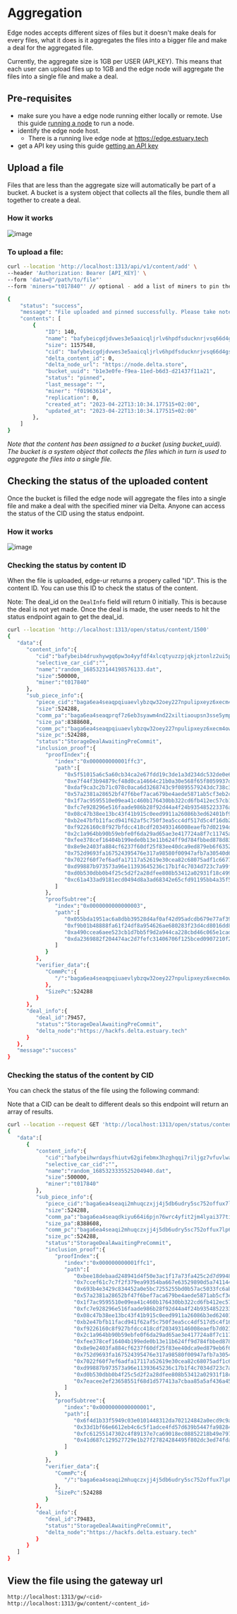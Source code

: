 # Aggregation

Edge nodes accepts different sizes of files but it doesn't make deals for every files, what it does is it aggregates the files into a bigger file and make a deal for the aggregated file.

Currently, the aggregate size is 1GB per USER (API_KEY). This means that each user can upload files up to 1GB and the edge node will aggregate the files into a single file and make a deal.

## Pre-requisites
- make sure you have a edge node running either locally or remote. Use this guide [running a node](running_node.md) to run a node.
- identify the edge node host.
  - There is a running live edge node at https://edge.estuary.tech
- get a API key using this guide [getting an API key](getting-api-key.md)

## Upload a file
Files that are less than the aggregate size will automatically be part of a bucket. A bucket is a system object that collects all the files, bundle them all together to create a deal.

### How it works
![image](https://github.com/application-research/edge-ur/assets/4479171/17d0b7ad-f0b0-48bf-bd7c-16d16231b355)

### To upload a file:
```bash
curl --location 'http://localhost:1313/api/v1/content/add' \
--header 'Authorization: Bearer [API_KEY]' \
--form 'data=@"/path/to/file"'
--form 'miners="t017840"' // optional - add a list of miners to pin the file to

{
    "status": "success",
    "message": "File uploaded and pinned successfully. Please take note of the ids.",
    "contents": [
        {
            "ID": 140,
            "name": "bafybeicgdjdvwes3e5aaicqljrlv6hpdfsducknrjvsq66d4gsvepolk6y.zip",
            "size": 1157548,
            "cid": "bafybeicgdjdvwes3e5aaicqljrlv6hpdfsducknrjvsq66d4gsvepolk6y",
            "delta_content_id": 0,
            "delta_node_url": "https://node.delta.store",
            "bucket_uuid": "b1e3e0fe-f9ea-11ed-b6d3-d21437f11a21",
            "status": "pinned",
            "last_message": "",
            "miner": "f01963614",
            "replication": 0,
            "created_at": "2023-04-22T13:10:34.177515+02:00",
            "updated_at": "2023-04-22T13:10:34.177515+02:00"
        },
    ]
}
```
*Note that the content has been assigned to a bucket (using bucket_uuid). The bucket is a system object that collects the files which in turn
is used to aggregate the files into a single file.*

## Checking the status of the uploaded content
Once the bucket is filled the edge node will aggregate the files into a single file and make a deal with the specified miner via Delta. Anyone can access the status of the CID using the status endpoint.

### How it works
![image](https://github.com/application-research/edge-ur/assets/4479171/b4c3f80d-8b7b-4b16-8c76-61020923a7d2)

### Checking the status by content ID
When the file is uploaded, edge-ur returns a propery called "ID". This is the content ID. You can use this ID to check the status of the content.

Note: The deal_id on the `DealInfo` field will return 0 initially. This is because the deal is not yet made. Once the deal is made, the user needs to hit the status endpoint again
to get the deal_id.

```bash
curl --location 'http://localhost:1313/open/status/content/1500'
{
   "data":{
      "content_info":{
         "cid":"bafybeib4druxhywgq6pw3o4yyfdf4xlcqtyuzzpjqkjztonlz2ui5p5yyq",
         "selective_car_cid":"",
         "name":"random_1685323144198576133.dat",
         "size":500000,
         "miner":"t017840"
      },
      "sub_piece_info":{
         "piece_cid":"baga6ea4seaqpqiuaevlybzqw32oey227npulipxeyz6xecm4owwqkfo2lx5fapy",
         "size":524288,
         "comm_pa":"baga6ea4seaqprqf7z6eb3syawm4nd22xiltiaoupsn3sse5ympva42kwiojd2ea",
         "size_pa":8388608,
         "comm_pc":"baga6ea4seaqpqiuaevlybzqw32oey227npulipxeyz6xecm4owwqkfo2lx5fapy",
         "size_pc":524288,
         "status":"StorageDealAwaitingPreCommit",
         "inclusion_proof":{
            "proofIndex":{
               "index":"0x000000000001ffc3",
               "path":[
                  "0x5f51015a6c5a60cb34ca2e67fdd19c3de1a3d234dc532de0e6e5e74642266027",
                  "0xe7f44f3b94879cf48d0ca14664c21b0a30e568f65f8059937d1643cd30184a28",
                  "0xdaf9ca3c2b71c078c0aca6d3268743c9f0895579243dc738c394a68013c9602d",
                  "0x57a2381a28652bf47f6bef7aca679be4aede5871ab5cf3eb2c08114488cb8526",
                  "0x1f7ac9595510e09ea41c460b176430bb322cd6fb412ec57cb17d989a4310372f",
                  "0xfc7e928296e516faade986b28f92d44a4f24b935485223376a799027bc18f833",
                  "0x08c47b38ee13bc43f41b915c0eed9911a26086b3ed62401bf9d58b8d19dff624",
                  "0xb2e47bfb11facd941f62af5c750f3ea5cc4df517d5c4f16db2b4d77baec1a32f",
                  "0xf9226160c8f927bfdcc418cdf203493146008eaefb7d02194d5e548189005108",
                  "0x2c1a964bb90b59ebfe0f6da29ad65ae3e417724a8f7c11745a40cac1e5e74011",
                  "0xfee378cef16404b199ede0b13e11b624ff9d784fbbed878d83297e795e024f02",
                  "0x8e9e2403fa884cf6237f60df25f83ee40dca9ed879eb6f6352d15084f5ad0d3f",
                  "0x752d9693fa167524395476e317a98580f00947afb7a30540d625a9291cc12a07",
                  "0x7022f60f7ef6adfa17117a52619e30cea82c68075adf1c667786ec506eef2d19",
                  "0xd99887b973573a96e11393645236c17b1f4c7034d723c7a99f709bb4da61162b",
                  "0xd0b530dbb0b4f25c5d2f2a28dfee808b53412a02931f18c499f5a254086b1326",
                  "0xc61a433ad9181ecd0494d8a3ad68342e65cfd91195bb4a35f52498872d58ad17"
               ]
            },
            "proofSubtree":{
               "index":"0x0000000000000003",
               "path":[
                  "0x055bda1951ac6a8dbb39528d4af0af42d95adcdb679e77af39b96d64dde52f1f",
                  "0xf9b01b48888fa61f24df8a954626ae680283f23d4cd8016dd8088a8cc6dab51e",
                  "0xa490ccea6aee523cb1d7bb5f9d2a944ca228cbd46c065e1cad2aacb5fc54c92f",
                  "0xda2369882f204474ac2d7fefc31406706f125bced0907210f270855d3d311216"
               ]
            }
         },
         "verifier_data":{
            "CommPc":{
               "/":"baga6ea4seaqpqiuaevlybzqw32oey227npulipxeyz6xecm4owwqkfo2lx5fapy"
            },
            "SizePc":524288
         }
      },
      "deal_info":{
         "deal_id":79457,
         "status":"StorageDealAwaitingPreCommit",
         "delta_node":"https://hackfs.delta.estuary.tech"
      }
   },
   "message":"success"
}
```

### Checking the status of the content by CID
You can check the status of the file using the following command:

Note that a CID can be dealt to different deals so this endpoint will return an array of results.
```bash
curl --location --request GET 'http://localhost:1313/open/status/content/cid/bafybeihl2yxou73d7mro4k3g25xnspjkp3afe7ffydvysypiq2yv5zh6y4' 
{
   "data":[
      {
         "content_info":{
            "cid":"bafybeihwrdaysfhiutv62gifebmx3hzghqqi7riljgz7vfuvlwabrokhui",
            "selective_car_cid":"",
            "name":"random_1685323335525204940.dat",
            "size":500000,
            "miner":"t017840"
         },
         "sub_piece_info":{
            "piece_cid":"baga6ea4seaqi2mhuqczxjj4j5db6udry5sc752offux7lp6pjnc2ocljesz6kiq",
            "size":524288,
            "comm_pa":"baga6ea4seaqdkiyu664i6pjn76wrc4yfit2jm4lyai377tixd4krcvtenswdekq",
            "size_pa":8388608,
            "comm_pc":"baga6ea4seaqi2mhuqczxjj4j5db6udry5sc752offux7lp6pjnc2ocljesz6kiq",
            "size_pc":524288,
            "status":"StorageDealAwaitingPreCommit",
            "inclusion_proof":{
               "proofIndex":{
                  "index":"0x000000000001ffc1",
                  "path":[
                     "0xbee18debaad248941d4f50e3ac1f17a73fa425c2d7d9948c7609b1ef473c253f",
                     "0x7ccef61c7c7f2f379ea99354ba667e63529890d5a74114477450d8b8d9238132",
                     "0x693b4e3429c834452a0e5bc7255255bd0b57ac5033fc6abb6c25b773e669251e",
                     "0x57a2381a28652bf47f6bef7aca679be4aede5871ab5cf3eb2c08114488cb8526",
                     "0x1f7ac9595510e09ea41c460b176430bb322cd6fb412ec57cb17d989a4310372f",
                     "0xfc7e928296e516faade986b28f92d44a4f24b935485223376a799027bc18f833",
                     "0x08c47b38ee13bc43f41b915c0eed9911a26086b3ed62401bf9d58b8d19dff624",
                     "0xb2e47bfb11facd941f62af5c750f3ea5cc4df517d5c4f16db2b4d77baec1a32f",
                     "0xf9226160c8f927bfdcc418cdf203493146008eaefb7d02194d5e548189005108",
                     "0x2c1a964bb90b59ebfe0f6da29ad65ae3e417724a8f7c11745a40cac1e5e74011",
                     "0xfee378cef16404b199ede0b13e11b624ff9d784fbbed878d83297e795e024f02",
                     "0x8e9e2403fa884cf6237f60df25f83ee40dca9ed879eb6f6352d15084f5ad0d3f",
                     "0x752d9693fa167524395476e317a98580f00947afb7a30540d625a9291cc12a07",
                     "0x7022f60f7ef6adfa17117a52619e30cea82c68075adf1c667786ec506eef2d19",
                     "0xd99887b973573a96e11393645236c17b1f4c7034d723c7a99f709bb4da61162b",
                     "0xd0b530dbb0b4f25c5d2f2a28dfee808b53412a02931f18c499f5a254086b1326",
                     "0x7eacee2ef23658551f68d1d577413a7cbaa85a5af436a4501914392c4d941e23"
                  ]
               },
               "proofSubtree":{
                  "index":"0x0000000000000001",
                  "path":[
                     "0x6f4d1b33f5949c03e0101448312da702124842a0ecd9c9a7430d6d64c5fe6810",
                     "0x33d1bf66e6612eb4c6c5f1adce4fd57d639b5447fa982841d3f9180333357c16",
                     "0xfc61255147302c4f89137e7ca69018ec08852218b49e797dd689088cdb793a00",
                     "0x41d687c129527729e1b27f27824284495f802dc3ed74fdac6d94690d9f05f70a"
                  ]
               }
            },
            "verifier_data":{
               "CommPc":{
                  "/":"baga6ea4seaqi2mhuqczxjj4j5db6udry5sc752offux7lp6pjnc2ocljesz6kiq"
               },
               "SizePc":524288
            }
         },
         "deal_info":{
            "deal_id":79483,
            "status":"StorageDealAwaitingPreCommit",
            "delta_node":"https://hackfs.delta.estuary.tech"
         }
      }
   ]
}
```

## View the file using the gateway url
```bash
http://localhost:1313/gw/<cid>
http://localhost:1313/gw/content/<content_id>
```
